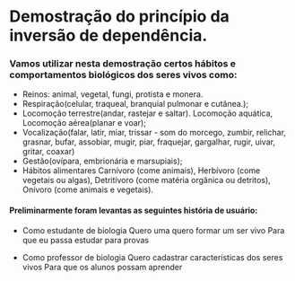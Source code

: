 # Demostração do princípio da inversão de dependência.

### Vamos utilizar nesta demostração certos hábitos e comportamentos biológicos dos seres vivos como:
- Reinos: animal, vegetal, fungi, protista e monera.
- Respiração(celular, traqueal, branquial pulmonar e cutânea.);
- Locomoção terrestre(andar, rastejar e saltar). Locomoção aquática, Locomoção aérea(planar e voar);
- Vocalização(falar, latir, miar, trissar - som do morcego, zumbir, relichar, grasnar, bufar, assobiar, mugir, piar, fraquejar, gargalhar, rugir, uivar, gritar, coaxar)
- Gestão(ovípara, embrionária e marsupiais);
- Hábitos alimentares Carnívoro (come animais), Herbívoro (come vegetais ou algas), Detritívoro (come matéria orgânica ou detritos), Onívoro (come animais e vegetais).

#### Preliminarmente foram levantas as seguintes história de usuário:

- Como estudante de biologia
Quero uma quero formar um ser vivo
Para que eu passa estudar para provas


- Como professor de biologia
Quero cadastrar características dos seres vivos
Para que os alunos possam aprender

 